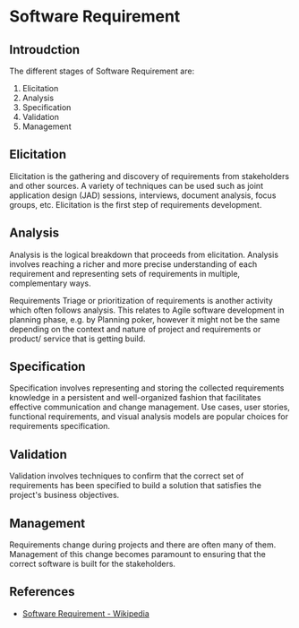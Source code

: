 <h1>Software Requirement</h1>

## Introudction

<p>The different stages of Software Requirement are:</p>

1. Elicitation
2. Analysis
3. Specification
4. Validation
5. Management

## Elicitation

<p>Elicitation is the gathering and discovery of requirements from stakeholders and other sources. A variety of techniques can be used such as joint application design (JAD) sessions, interviews, document analysis, focus groups, etc. Elicitation is the first step of requirements development.</p>

## Analysis

<p>Analysis is the logical breakdown that proceeds from elicitation. Analysis involves reaching a richer and more precise understanding of each requirement and representing sets of requirements in multiple, complementary ways.</p>

<p>Requirements Triage or prioritization of requirements is another activity which often follows analysis. This relates to Agile software development in planning phase, e.g. by Planning poker, however it might not be the same depending on the context and nature of project and requirements or product/ service that is getting build.</p>

## Specification

<p>Specification involves representing and storing the collected requirements knowledge in a persistent and well-organized fashion that facilitates effective communication and change management. Use cases, user stories, functional requirements, and visual analysis models are popular choices for requirements specification.</p>

## Validation

<p>Validation involves techniques to confirm that the correct set of requirements has been specified to build a solution that satisfies the project's business objectives.</p>

## Management

<p>Requirements change during projects and there are often many of them. Management of this change becomes paramount to ensuring that the correct software is built for the stakeholders.</p>

## References

- [Software Requirement - Wikipedia](https://en.wikipedia.org/wiki/Software_requirements)
